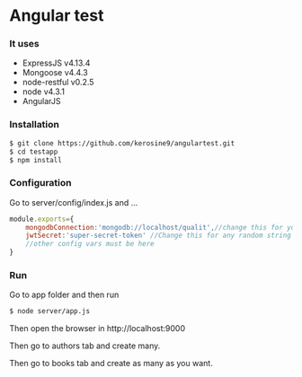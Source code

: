 # Angular test

### It uses
  - ExpressJS v4.13.4
  - Mongoose v4.4.3
  - node-restful v0.2.5
  - node v4.3.1
  - AngularJS 
 

### Installation

```sh
$ git clone https://github.com/kerosine9/angulartest.git
$ cd testapp
$ npm install
```

### Configuration
Go to server/config/index.js and ...

```js
module.exports={
	mongodbConnection:'mongodb://localhost/qualit',//change this for your mongo config
	jwtSecret:'super-secret-token' //Change this for any random string
	//other config vars must be here
}
```

### Run
Go to app folder and then run
```sh
$ node server/app.js
```
Then open the browser in http://localhost:9000

Then go to authors tab and create many.

Then go to books tab and create as many as you want.

